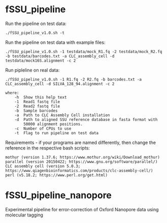 # fSSU_pipeline

Run the pipeline on test data:

```
./fSSU_pipeline_v1.0.sh -t
```

Run the pipeline on test data with example files:

```
./fSSU_pipeline_v1.0.sh -1 testdata/mock_R1.fq -2 testdata/mock_R2.fq -b testdata/barcodes.txt -a CLC_assembly_cell -d testdata/mock16S.alignment -c 2
```

Run pipleline on real data:

```
./fSSU_pipeline_v1.0.sh -1 R1.fq -2 R2.fq -b barcodes.txt -a CLC_assembly_cell -d SILVA_128_94.alignment -c 2

where:
    -h  Show this help text
    -1  Read1 fastq file
    -2  Read2 fastq file
    -b  Sample barcodes
    -a  Path to CLC Assembly Cell installation
    -d  Path to aligned SSU reference database in fasta format with
        50000 alignment positions.
    -c  Number of CPUs to use
    -t  Flag to run pipeline on test data
```

Requirements - if your programs are named differently, then change the reference in the respective bash scripts:

```
mothur (version 1.37.6; https://www.mothur.org/wiki/Download_mothur)
parallel (version 20150422; https://www.gnu.org/software/parallel/)
CLC assembly cell (version 5.0.3; https://www.qiagenbioinformatics.com/products/clc-assembly-cell/)
perl (v5.18.2; https://www.perl.org/get.html)
```

# fSSU_pipeline_nanopore
Experimental pipeline for error-correction of Oxford Nanopore data using molecular tagging
